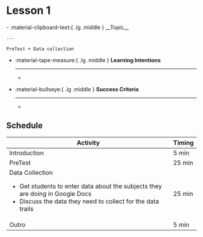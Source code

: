 # Lesson 1
<div class="grid cards" markdown>
-   :material-clipboard-text:{ .lg .middle } __Topic__

    ---

    PreTest + Data collection

-   :material-tape-measure:{ .lg .middle } __Learning Intentions__

    ---

    - 

-   :material-bullseye:{ .lg .middle } __Success Criteria__

    ---

    - 

</div>

## Schedule 
| Activity                                                                                                                                                            | Timing |
| ------------------------------------------------------------------------------------------------------------------------------------------------------------------- | ------ |
| Introduction                                                                                                                                                        | 5 min  |
| PreTest                                                                                                                                                             | 25 min |
| Data Collection <ul><li>Get students to enter data about the subjects they are doing in Google Docs</li><li>Discuss the data they need to collect for the data trails</li></ul> | 25 min |
| Outro                                                                                                                                                               | 5 min  |